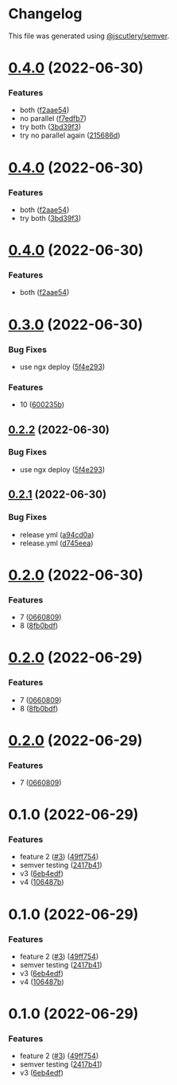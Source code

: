 # Changelog

This file was generated using [@jscutlery/semver](https://github.com/jscutlery/semver).

# [0.4.0](https://github.com/jericopingul/nx-semver/compare/pub-lib-1-0.3.0...pub-lib-1-0.4.0) (2022-06-30)


### Features

* both ([f2aae54](https://github.com/jericopingul/nx-semver/commit/f2aae5479fbf728c037fb9ed52020343dd00592c))
* no parallel ([f7edfb7](https://github.com/jericopingul/nx-semver/commit/f7edfb7cee3237c5e153829c71093a74ef6a62f8))
* try both ([3bd39f3](https://github.com/jericopingul/nx-semver/commit/3bd39f33aa27f5d5685dc2943ebea534e67fdb29))
* try no parallel again ([215686d](https://github.com/jericopingul/nx-semver/commit/215686d360c60f574fcf1fd6d34d4aeb8aeccb68))



# [0.4.0](https://github.com/jericopingul/nx-semver/compare/pub-lib-1-0.3.0...pub-lib-1-0.4.0) (2022-06-30)


### Features

* both ([f2aae54](https://github.com/jericopingul/nx-semver/commit/f2aae5479fbf728c037fb9ed52020343dd00592c))
* try both ([3bd39f3](https://github.com/jericopingul/nx-semver/commit/3bd39f33aa27f5d5685dc2943ebea534e67fdb29))



# [0.4.0](https://github.com/jericopingul/nx-semver/compare/pub-lib-1-0.3.0...pub-lib-1-0.4.0) (2022-06-30)


### Features

* both ([f2aae54](https://github.com/jericopingul/nx-semver/commit/f2aae5479fbf728c037fb9ed52020343dd00592c))



# [0.3.0](https://github.com/jericopingul/nx-semver/compare/pub-lib-1-0.2.1...pub-lib-1-0.3.0) (2022-06-30)


### Bug Fixes

* use ngx deploy ([5f4e293](https://github.com/jericopingul/nx-semver/commit/5f4e2934790a0299cc8675d5bd051e3e13090535))


### Features

* 10 ([600235b](https://github.com/jericopingul/nx-semver/commit/600235b4c9145f81888179f8565a3b2d124f3cbc))



## [0.2.2](https://github.com/jericopingul/nx-semver/compare/pub-lib-1-0.2.1...pub-lib-1-0.2.2) (2022-06-30)


### Bug Fixes

* use ngx deploy ([5f4e293](https://github.com/jericopingul/nx-semver/commit/5f4e2934790a0299cc8675d5bd051e3e13090535))



## [0.2.1](https://github.com/jericopingul/nx-semver/compare/pub-lib-1-0.2.0...pub-lib-1-0.2.1) (2022-06-30)


### Bug Fixes

* release yml ([a94cd0a](https://github.com/jericopingul/nx-semver/commit/a94cd0a2b2aea96c68579bdc847349b7c6dfa8da))
* release.yml ([d745eea](https://github.com/jericopingul/nx-semver/commit/d745eeacf2b839f3c85e00da13960081e5d89d16))



# [0.2.0](https://github.com/jericopingul/nx-semver/compare/pub-lib-1-0.1.0...pub-lib-1-0.2.0) (2022-06-30)


### Features

* 7 ([0660809](https://github.com/jericopingul/nx-semver/commit/06608099c1bdddb8ed4bbda289f8c3fbca38443b))
* 8 ([8fb0bdf](https://github.com/jericopingul/nx-semver/commit/8fb0bdf81f87d9fbf42acdc26eebaee7a8dcd4dd))



# [0.2.0](https://github.com/jericopingul/nx-semver/compare/pub-lib-1-0.1.0...pub-lib-1-0.2.0) (2022-06-29)


### Features

* 7 ([0660809](https://github.com/jericopingul/nx-semver/commit/06608099c1bdddb8ed4bbda289f8c3fbca38443b))
* 8 ([8fb0bdf](https://github.com/jericopingul/nx-semver/commit/8fb0bdf81f87d9fbf42acdc26eebaee7a8dcd4dd))



# [0.2.0](https://github.com/jericopingul/nx-semver/compare/pub-lib-1-0.1.0...pub-lib-1-0.2.0) (2022-06-29)


### Features

* 7 ([0660809](https://github.com/jericopingul/nx-semver/commit/06608099c1bdddb8ed4bbda289f8c3fbca38443b))



# 0.1.0 (2022-06-29)


### Features

* feature 2 ([#3](https://github.com/jericopingul/nx-semver/issues/3)) ([49ff754](https://github.com/jericopingul/nx-semver/commit/49ff754d31da776c05088f65d87467461cf4aebf))
* semver testing ([2417b41](https://github.com/jericopingul/nx-semver/commit/2417b41d6a8d3d4c57fca75dcb86e68e9bb454bf))
* v3 ([6eb4edf](https://github.com/jericopingul/nx-semver/commit/6eb4edf7a2c92749bb205187f8f5023bdf7d3946))
* v4 ([106487b](https://github.com/jericopingul/nx-semver/commit/106487b0af8ac51f18c3852acaf1fd12c1e37425))



# 0.1.0 (2022-06-29)


### Features

* feature 2 ([#3](https://github.com/jericopingul/nx-semver/issues/3)) ([49ff754](https://github.com/jericopingul/nx-semver/commit/49ff754d31da776c05088f65d87467461cf4aebf))
* semver testing ([2417b41](https://github.com/jericopingul/nx-semver/commit/2417b41d6a8d3d4c57fca75dcb86e68e9bb454bf))
* v3 ([6eb4edf](https://github.com/jericopingul/nx-semver/commit/6eb4edf7a2c92749bb205187f8f5023bdf7d3946))
* v4 ([106487b](https://github.com/jericopingul/nx-semver/commit/106487b0af8ac51f18c3852acaf1fd12c1e37425))



# 0.1.0 (2022-06-29)


### Features

* feature 2 ([#3](https://github.com/jericopingul/nx-semver/issues/3)) ([49ff754](https://github.com/jericopingul/nx-semver/commit/49ff754d31da776c05088f65d87467461cf4aebf))
* semver testing ([2417b41](https://github.com/jericopingul/nx-semver/commit/2417b41d6a8d3d4c57fca75dcb86e68e9bb454bf))
* v3 ([6eb4edf](https://github.com/jericopingul/nx-semver/commit/6eb4edf7a2c92749bb205187f8f5023bdf7d3946))
